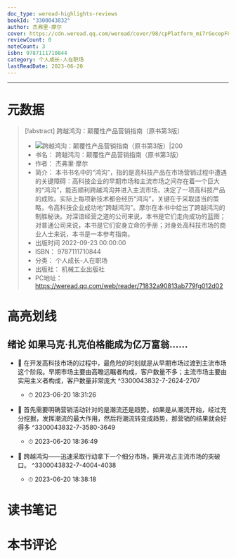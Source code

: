 ```yaml
---
doc_type: weread-highlights-reviews
bookId: "3300043832"
author: 杰弗里·摩尔
cover: https://cdn.weread.qq.com/weread/cover/98/cpPlatform_mi7rGocepF81jNaFDFDdpH/t7_cpPlatform_mi7rGocepF81jNaFDFDdpH.jpg
reviewCount: 0
noteCount: 3
isbn: 9787111710844
category: 个人成长-人在职场
lastReadDate: 2023-06-20
---
```


---
# 元数据
> [!abstract] 跨越鸿沟：颠覆性产品营销指南（原书第3版）
> - ![ 跨越鸿沟：颠覆性产品营销指南（原书第3版）|200](https://cdn.weread.qq.com/weread/cover/98/cpPlatform_mi7rGocepF81jNaFDFDdpH/t7_cpPlatform_mi7rGocepF81jNaFDFDdpH.jpg)
> - 书名： 跨越鸿沟：颠覆性产品营销指南（原书第3版）
> - 作者： 杰弗里·摩尔
> - 简介： 本书书名中的“鸿沟”，指的是高科技产品在市场营销过程中遭遇的关键障碍：高科技企业的早期市场和主流市场之间存在着一个巨大的“鸿沟”，能否顺利跨越鸿沟并进入主流市场，决定了一项高科技产品的成败。实际上每项新技术都会经历“鸿沟”，关键在于采取适当的策略，令高科技企业成功地“跨越鸿沟”。摩尔在本书中给出了跨越鸿沟的制胜秘诀。对深谙经营之道的公司来说，本书是它们走向成功的蓝图；对普通公司来说，本书是它们安身立命的手册；对身处高科技市场的商业人士来说，本书是一本参考指南。
> - 出版时间 2022-09-23 00:00:00
> - ISBN： 9787111710844
> - 分类： 个人成长-人在职场
> - 出版社： 机械工业出版社
> - PC地址：https://weread.qq.com/web/reader/71832a90813ab779fg012d02

# 高亮划线

## 绪论 如果马克·扎克伯格能成为亿万富翁……


- 📌 在开发高科技市场的过程中，最危险的时刻就是从早期市场过渡到主流市场这个阶段。早期市场主要由高瞻远瞩者构成，客户数量不多；主流市场主要由实用主义者构成，客户数量非常庞大  ^3300043832-7-2624-2707
    - ⏱ 2023-06-20 18:31:26 

- 📌 首先需要明确营销活动针对的是潮流还是趋势。如果是从潮流开始，经过充分挖掘，发挥潮流的最大作用，然后将潮流转变成趋势，那营销的结果就会好得多  ^3300043832-7-3580-3649
    - ⏱ 2023-06-20 18:36:49 

- 📌 跨越鸿沟——迅速采取行动拿下一个细分市场，撕开攻占主流市场的突破口。  ^3300043832-7-4004-4038
    - ⏱ 2023-06-20 18:38:18 
# 读书笔记

# 本书评论
